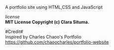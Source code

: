 A portfolio site using HTML,CSS and JavaScript

*license*
</br>
**MIT License Copyright (c) Clara Situma.**

 #Credit#
 <br>
Inspired by Charles Chaoo's Portfolio https://github.com/chaoocharles/portfolio-website


